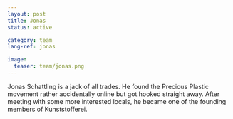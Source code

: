 ```yaml
---
layout: post
title: Jonas
status: active

category: team
lang-ref: jonas

image:
  teaser: team/jonas.png
---
```


Jonas Schattling is a jack of all trades. He found the Precious Plastic movement rather accidentally online but got hooked straight away. After meeting with some more interested locals, he became one of the founding members of Kunststofferei.
